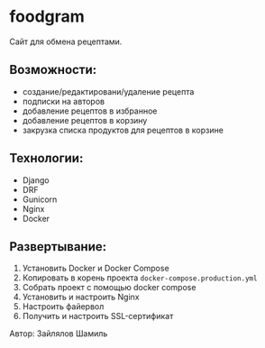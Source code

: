 # foodgram

Сайт для обмена рецептами. 


## Возможности:
- создание/редактировани/удаление рецепта
- подписки на авторов
- добавление рецептов в избранное
- добавление рецептов в корзину
- закрузка списка продуктов для рецептов в корзине

## Технологии:
- Django
- DRF
- Gunicorn
- Nginx
- Docker

## Развертывание:
1. Установить Docker и Docker Compose
2. Копировать в корень проекта `docker-compose.production.yml`
3. Собрать проект с помощью docker compose
4. Установить и настроить Nginx
5. Настроить файервол
6. Получить и настроить SSL-сертификат

Автор:  Зайлялов Шамиль
